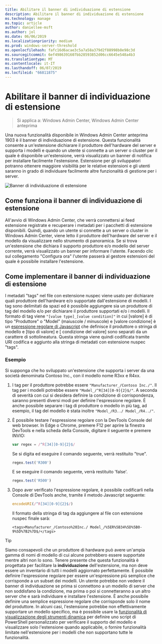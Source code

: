 ```yaml
---
title: Abilitare il banner di individuazione di estensione
description: Abilitare il banner di individuazione di estensione
ms.technology: manage
ms.topic: article
author: daniellee-msft
ms.author: jol
ms.date: 06/06/2019
ms.localizationpriority: medium
ms.prod: windows-server-threshold
ms.openlocfilehash: fafc16d6acae3c5a7a58a379d2f88998b8e98c3d
ms.sourcegitcommit: 6ef4986391607bb28593852d06cc6645e548a4b3
ms.translationtype: MT
ms.contentlocale: it-IT
ms.lasthandoff: 06/07/2019
ms.locfileid: "66811875"
---
```

# <a name="enabling-the-extension-discovery-banner"></a>Abilitare il banner di individuazione di estensione

>Si applica a: Windows Admin Center, Windows Admin Center anteprima

Una nuova funzionalità disponibile in Windows Admin Center anteprima 1903 è il banner di individuazione di estensione. Questa funzionalità consente a un'estensione dichiarare il produttore dell'hardware del server e supporta i modelli e quando un utente si connette a un server o cluster per il quale è disponibile un'estensione, verrà visualizzato un banner di notifica per installare facilmente l'estensione. Estensione per gli sviluppatori potranno ottenere maggiore visibilità per le relative estensioni e gli utenti saranno in grado di individuare facilmente altre funzionalità di gestione per i server.

![Banner di individuazione di estensione](../../media/extend-guides-extension-discovery-banner/extension-discovery-banner.png)

## <a name="how-the-extension-discovery-banner-works"></a>Come funziona il banner di individuazione di estensione

All'avvio di Windows Admin Center, che verrà connettersi ai feed estensione registrate e recuperare i metadati per i pacchetti di estensione disponibili. Quindi, quando un utente si connette a un server o cluster in Windows Admin Center, viene letto il produttore dell'hardware del server e il modello da visualizzare nello strumento di panoramica. Se si trova un'estensione che dichiara il supporto produttore e/o modello del server corrente, verrà visualizzato un banner per informare l'utente. Facendo clic sul collegamento "Configura ora" l'utente passerà al gestore estensioni del quale è possibile installare l'estensione.

## <a name="how-to-implement-the-extension-discovery-banner"></a>Come implementare il banner di individuazione di estensione

I metadati "tags" nel file con estensione nuspec viene usato per dichiarare quali produttore dell'hardware e/o supportate dall'estensione di modelli. I tag sono delimitati da spazi ed è possibile aggiungere sia un produttore di tag del modello e/o per dichiarare il produttore supportati e/o i modelli. Il formato di tag viene ``"[value type]_[value condition]"`` in cui [valore] è di tipo "Produttore" o "Model" (maiuscole / minuscole) e [valore condizione] è un [espressione regolare di Javascript](https://developer.mozilla.org/en-US/docs/Web/JavaScript/Guide/Regular_Expressions) che definisce il produttore o stringa di modello e [tipo di valore] e [ condizione del valore] sono separati da un carattere di sottolineatura. Questa stringa viene quindi codificata tramite URI codifica e aggiunto alla stringa di metadati con estensione nuspec "tags".

### <a name="example"></a>Esempio

Si supponga che ho sviluppato un'estensione che supporta i server da una società denominata Contoso Inc., con il modello nome R3xx e R4xx.

1. I tag per il produttore potrebbe essere ``"Manufacturer_/Contoso Inc./"``. Il tag per i modelli potrebbe essere ``"Model_/^R[34][0-9]{2}$/"``. A seconda di severità con cui si desidera definire la condizione di corrispondenza, saranno presenti diversi modi per definire l'espressione regolare. È anche possibile separare i tag di produttore o modello in più tag, ad esempio, il tag del modello è stata inoltre ``"Model_/R3../ Model_/R4../"``.
2. È possibile testare l'espressione regolare con la DevTools Console del web browser. In Edge o Chrome, premere F12 per aprire la finestra DevTools e nella scheda della Console, digitare il seguente e premere INVIO:

   ```javascript
   var regex = /^R[34][0-9]{2}$/
   ```

   Se si digita ed eseguire il comando seguente, verrà restituito "true".

   ```javascript
   regex.test('R300')
   ```

   E se eseguire il comando seguente, verrà restituito 'false'.

   ```javascript
   regex.test('R500')
   ```

3. Dopo aver verificato l'espressione regolare, è possibile codificarli nella Console di DevTools anche, tramite il metodo Javascript seguente:

   ```javascript
   encodeURI(/^R[34][0-9]{2}$/)
   ```

   Il formato della stringa di tag da aggiungere al file con estensione nuspec finale sarà:

   ```
   <tags>Manufacturer_/Contoso%20Inc./ Model_/%5ER%5B34%5D%5B0-9%5D%7B2%7D$/</tags>
   ```

> [!Tip]
> Siamo consapevoli che un produttore di hardware può avere un'ampia gamma di nomi di modello di cui alcune potrebbero essere supportate mentre altri non lo sono. Tenere presente che questa funzionalità è progettata per facilitare la **individuazione** dell'estensione, ma non deve essere un inventario di tutti i modelli aggiornato perfettamente. È possibile definire l'espressione regolare per essere un'espressione più semplice che corrisponde a un subset dei modelli. Un utente potrebbe non vedere il banner di individuazione se prima si connettono a un modello di server che non soddisfano la condizione, ma prima o poi si connetteranno a un altro server che e sarà individuare e installare l'estensione. È anche possibile definire una semplice espressione regolare che corrisponde solo il nome del produttore. In alcuni casi, l'estensione potrebbe non effettivamente supportare un modello specifico, ma è possibile usare la [funzionalità di visualizzazione degli strumenti dinamica](./dynamic-tool-display.md) per definire uno script di PowerShell personalizzato per verificare il supporto del modello e visualizzare solo l'estensione quando applicabile, o fornire funzionalità limitate nell'estensione per i modelli che non supportano tutte le funzionalità.
